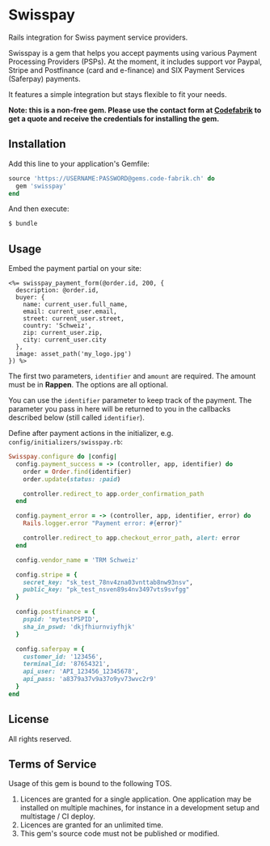 # Swisspay

Rails integration for Swiss payment service providers.

Swisspay is a gem that helps you accept payments using various Payment Processing Providers (PSPs). At the moment, it includes support vor Paypal, Stripe and Postfinance (card and e-finance) and SIX Payment Services (Saferpay) payments.

It features a simple integration but stays flexible to fit your needs.

**Note: this is a non-free gem. Please use the contact form at [Codefabrik](https://code-fabrik.ch) to get a quote and receive the credentials for installing the gem.**

## Installation
Add this line to your application's Gemfile:

```ruby
source 'https://USERNAME:PASSWORD@gems.code-fabrik.ch' do
  gem 'swisspay'
end
```

And then execute:
```bash
$ bundle
```

## Usage

Embed the payment partial on your site:

```erb
<%= swisspay_payment_form(@order.id, 200, {
  description: @order.id,
  buyer: {
    name: current_user.full_name,
    email: current_user.email,
    street: current_user.street,
    country: 'Schweiz',
    zip: current_user.zip,
    city: current_user.city
  },
  image: asset_path('my_logo.jpg')
}) %>
```

The first two parameters, `identifier` and `amount` are required. The amount must be in **Rappen**. The options are all optional.

You can use the `identifier` parameter to keep track of the payment. The parameter you pass in here will be returned to you in the callbacks described below (still called `identifier`).

Define after payment actions in the initializer, e.g. `config/initializers/swisspay.rb`:

```ruby
Swisspay.configure do |config|
  config.payment_success = -> (controller, app, identifier) do
    order = Order.find(identifier)
    order.update(status: :paid)

    controller.redirect_to app.order_confirmation_path
  end

  config.payment_error = -> (controller, app, identifier, error) do
    Rails.logger.error "Payment error: #{error}"

    controller.redirect_to app.checkout_error_path, alert: error
  end

  config.vendor_name = 'TRM Schweiz'

  config.stripe = {
    secret_key: "sk_test_78nv4zna03vnttab8nw93nsv",
    public_key: "pk_test_nsven89s4nv3497vts9svfgg"
  }

  config.postfinance = {
    pspid: 'mytestPSPID',
    sha_in_pswd: 'dkjfhiurnviyfhjk'
  }

  config.saferpay = {
    customer_id: '123456',
    terminal_id: '87654321',
    api_user: 'API_123456_12345678',
    api_pass: 'a8379a37v9a37o9yv73wvc2r9'
  }
end
```

## License

All rights reserved.

## Terms of Service

Usage of this gem is bound to the following TOS.

1. Licences are granted for a single application. One application may be installed on multiple machines, for instance in a development setup and multistage / CI deploy.
2. Licences are granted for an unlimited time.
3. This gem's source code must not be published or modified.
